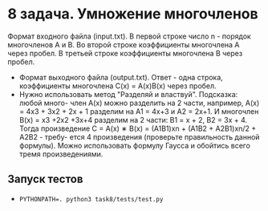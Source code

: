 # 8 задача. Умножение многочленов

Формат входного файла (input.txt). В первой строке число n - порядок
многочленов A и B. Во второй строке коэффициенты многочлена A через
пробел. В третьей строке коэффициенты многочлена B через пробел.

- Формат выходного файла (output.txt). Ответ - одна строка, коэффициенты
  многочлена C(x) = A(x)B(x) через пробел.
- Нужно использовать метод "Разделяй и властвуй". Подсказка: любой много-
  член A(x) можно разделить на 2 части, например, A(x) = 4x3 + 3x2 + 2x + 1
  разделим на A1 = 4x+3 и A2 = 2x+1. И многочлен B(x) = x3 +2x2 +3x+4
  разделим на 2 части: B1 = x + 2, B2 = 3x + 4. Тогда произведение
  C = A(x) ∗ B(x) = (A1B1)xn + (A1B2 + A2B1)xn/2 + A2B2 - требу-
  ется 4 произведения (проверьте правильность данной формулы). Можно
  использовать формулу Гаусса и обойтись всего тремя произведениями.

## Запуск тестов

- `PYTHONPATH=. python3 task8/tests/test.py`
